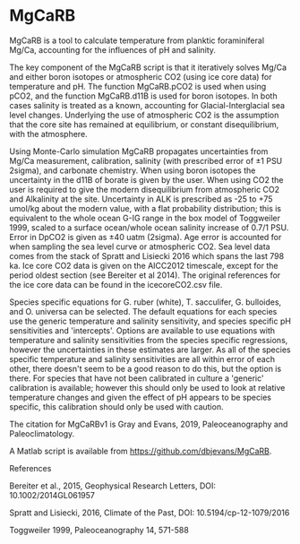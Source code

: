 # MgCaRB
MgCaRB is a tool to calculate temperature from planktic foraminiferal Mg/Ca, accounting for the influences of pH and salinity.

The key component of the MgCaRB script is that it iteratively solves Mg/Ca and either boron isotopes or atmospheric CO2 (using ice core data) for temperature and pH. 
The function MgCaRB.pCO2 is used when using pCO2, and the function MgCaRB.d11B is used for boron isotopes. 
In both cases salinity is treated as a known, accounting for Glacial-Interglacial sea level changes. 
Underlying the use of atmospheric CO2 is the assumption that the core site has remained at equilibrium, or constant disequilibrium, with the atmosphere. 

Using Monte-Carlo simulation MgCaRB propagates uncertainties from Mg/Ca measurement, calibration, salinity (with prescribed error of ±1 PSU 2sigma), and carbonate chemistry. 
When using boron isotopes the uncertainty in the d11B of borate is given by the user. 
When using CO2 the user is required to give the modern disequilibrium from atmospheric CO2 and Alkalinity at the site. 
Uncertainty in ALK is prescribed as -25 to +75 umol/kg about the modern value, with a flat probability distribution; 
this is equivalent to the whole ocean G-IG range in the box model of Toggweiler 1999, scaled to a surface ocean/whole ocean salinity increase of 0.7/1 PSU. 
Error in DpCO2 is given as ±40 uatm (2sigma). 
Age error is accounted for when sampling the sea level curve or atmospheric CO2. 
Sea level data comes from the stack of Spratt and Lisiecki 2016 which spans the last 798 ka. 
Ice core CO2 data is given on the AICC2012 timescale, except for the period oldest section (see Bereiter et al 2014). 
The original references for the ice core data can be found in the icecoreCO2.csv file.  

Species specific equations for G. ruber (white), T. sacculifer, G. bulloides, and O. universa can be selected. 
The default equations for each species use the generic temperature and salinity sensitivity, and species specific pH sensitivities and 'intercepts'. 
Options are available to use equations with temperature and salinity sensitivities from the species specific regressions, however the uncertainties in these estimates are larger. 
As all of the species specific temperature and salinity sensitivities are all within error of each other, there doesn't seem to be a good reason to do this, but the option is there. 
For species that have not been calibrated in culture a 'generic' calibration is available; 
however this should only be used to look at relative temperature changes and given the effect of pH appears to be species specific, this calibration should only be used with caution.  

The citation for MgCaRBv1 is Gray and Evans, 2019, Paleoceanography and Paleoclimatology.

A Matlab script is available from https://github.com/dbjevans/MgCaRB.


References

Bereiter et al., 2015, Geophysical Research Letters, DOI: 10.1002/2014GL061957

Spratt and Lisiecki, 2016, Climate of the Past, DOI: 10.5194/cp-12-1079/2016

Toggweiler 1999, Paleoceanography 14, 571-588 
